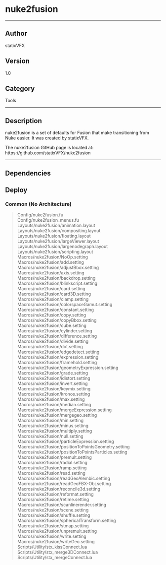 # nuke2fusion
___

## Author
statixVFX

## Version
1.0

## Category
Tools

___

## Description
<p>nuke2fusion is a set of defaults for Fusion that make transitioning from Nuke easier. It was created by statixVFX.</p>

<p>The nuke2fusion GitHub page is located at:<br>
https://github.com/statixVFX/nuke2fusion</p>

___

## Dependencies

## Deploy

### Common (No Architecture)

> Config/nuke2fusion.fu  
> Config/nuke2fusion_menus.fu  
> Layouts/nuke2fusion/animation.layout  
> Layouts/nuke2fusion/compositing.layout  
> Layouts/nuke2fusion/floating.layout  
> Layouts/nuke2fusion/largeViewer.layout  
> Layouts/nuke2fusion/largenodegraph.layout  
> Layouts/nuke2fusion/scripting.layout  
> Macros/nuke2fusion/NoOp.setting  
> Macros/nuke2fusion/add.setting  
> Macros/nuke2fusion/adjustBbox.setting  
> Macros/nuke2fusion/axis.setting  
> Macros/nuke2fusion/backdrop.setting  
> Macros/nuke2fusion/blinkscript.setting  
> Macros/nuke2fusion/card.setting  
> Macros/nuke2fusion/card3D.setting  
> Macros/nuke2fusion/clamp.setting  
> Macros/nuke2fusion/colorspaceGamut.setting  
> Macros/nuke2fusion/constant.setting  
> Macros/nuke2fusion/copy.setting  
> Macros/nuke2fusion/copyBbox.setting  
> Macros/nuke2fusion/cube.setting  
> Macros/nuke2fusion/cylinder.setting  
> Macros/nuke2fusion/difference.setting  
> Macros/nuke2fusion/divide.setting  
> Macros/nuke2fusion/dot.setting  
> Macros/nuke2fusion/edgedetect.setting  
> Macros/nuke2fusion/expression.setting  
> Macros/nuke2fusion/framehold.setting  
> Macros/nuke2fusion/geometryExpression.setting  
> Macros/nuke2fusion/grade.setting  
> Macros/nuke2fusion/idistort.setting  
> Macros/nuke2fusion/invert.setting  
> Macros/nuke2fusion/keymix.setting  
> Macros/nuke2fusion/kronos.setting  
> Macros/nuke2fusion/max.setting  
> Macros/nuke2fusion/median.setting  
> Macros/nuke2fusion/mergeExpression.setting  
> Macros/nuke2fusion/mergegeo.setting  
> Macros/nuke2fusion/min.setting  
> Macros/nuke2fusion/minus.setting  
> Macros/nuke2fusion/multiply.setting  
> Macros/nuke2fusion/null.setting  
> Macros/nuke2fusion/particleExpression.setting  
> Macros/nuke2fusion/positionToPointsGeometry.setting  
> Macros/nuke2fusion/positionToPointsParticles.setting  
> Macros/nuke2fusion/premult.setting  
> Macros/nuke2fusion/radial.setting  
> Macros/nuke2fusion/ramp.setting  
> Macros/nuke2fusion/read.setting  
> Macros/nuke2fusion/readGeoAlembic.setting  
> Macros/nuke2fusion/readGeoFBX-Obj.setting  
> Macros/nuke2fusion/reconcile3d.setting  
> Macros/nuke2fusion/reformat.setting  
> Macros/nuke2fusion/retime.setting  
> Macros/nuke2fusion/scanlinerender.setting  
> Macros/nuke2fusion/scene.setting  
> Macros/nuke2fusion/shuffle.setting  
> Macros/nuke2fusion/sphericalTransform.setting  
> Macros/nuke2fusion/stmap.setting  
> Macros/nuke2fusion/unpremult.setting  
> Macros/nuke2fusion/write.setting  
> Macros/nuke2fusion/writeGeo.setting  
> Scripts/Utility/stx_kissConnect.lua  
> Scripts/Utility/stx_merge3DConnect.lua  
> Scripts/Utility/stx_mergeConnect.lua  
